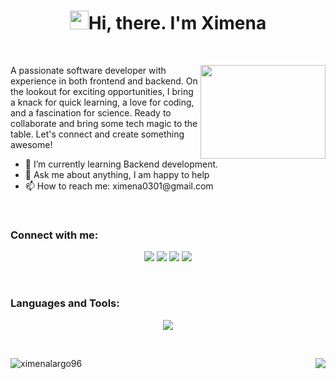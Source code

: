 <h1 align = "center"  > <img src="https://media.giphy.com/media/hvRJCLFzcasrR4ia7z/giphy.gif" width="30" height="30">Hi, there. I'm Ximena</h1>
<br>
<div align="center">
  <img align="right" src="https://media.giphy.com/media/LMcB8XospGZO8UQq87/giphy.gif" width="200" height="150">
  <div align="left">
      <p>
          A passionate software developer with experience in both frontend and backend. On the lookout for exciting opportunities, I bring a knack for quick learning, a love for coding, and a fascination for            science. Ready to collaborate and bring some tech magic to the table. Let's connect and create something awesome!
      </p>
    <ul>
      <li>🌱 I’m currently learning Backend development.</li>
      <li>💬 Ask me about anything, I am happy to help</li>
      <li>📫 How to reach me: ximena0301@gmail.com</li>
    </ul>
  </div>
</div>
<br>
<h3 align="left">Connect with me:</h3>
<p align="center">
    <a href="https://ximena-largo-portafolio.netlify.app/"><img src="https://img.shields.io/badge/Portfolio-255E63?style=for-the-badge&logo=About.me&logoColor=white"/></a>
    <a href="https://www.linkedin.com/in/ximena-largo/"><img src="https://img.shields.io/badge/linkedin-%230077B5.svg?style=for-the-badge&logo=linkedin&logoColor=white"/></a>
    <a href="https://www.instagram.com/ximena_largo/"><img src="https://img.shields.io/badge/Instagram-E4405F?style=for-the-badge&logo=instagram&logoColor=white"/></a>  
    <a href="https://www.hackerrank.com/profile/ximena0301"><img src="https://img.shields.io/badge/-Hackerrank-2EC866?style=for-the-badge&logo=HackerRank&logoColor=white"/></a>
</p>
<br>
<h3 align="left">Languages and Tools:</h3>
<div align="center">
<p> 
<img src="https://skillicons.dev/icons?i=html,css,js,react,bootstrap,sass,java,spring,go,mysql,mongodb,maven,postman,linux,powershell,git,github,gitlab,figma,docker,kubernetes,aws,terraform,selenium,idea,vscode" />
</p>
<br>
<p align="center">
  <img align="left" src="https://github-readme-stats.vercel.app/api/top-langs/?username=XimenaLargo96&layout=donut&langs_count=7&theme=dracula" alt="ximenalargo96" />
  <img align="right" src="https://github-readme-stats.vercel.app/api?username=ximenalargo96&show_icons=true&theme=dracula" />
</p>
</div>
